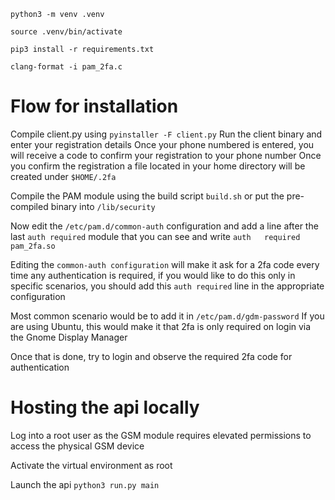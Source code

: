 `python3 -m venv .venv`

`source .venv/bin/activate`

`pip3 install -r requirements.txt`

`clang-format -i pam_2fa.c`

# Flow for installation
Compile client.py using
`pyinstaller -F client.py`
Run the client binary and enter your registration details
Once your phone numbered is entered, you will receive a code to confirm your registration to your phone number
Once you confirm the registration a file located in your home directory will be created under `$HOME/.2fa`

Compile the PAM module using the build script `build.sh` or put the pre-compiled binary into `/lib/security`

Now edit the `/etc/pam.d/common-auth` configuration and add a line after the last `auth required` module that you can see and write
`auth   required    pam_2fa.so`

Editing the `common-auth configuration` will make it ask for a 2fa code every time any authentication is required, if you would like to do this only in specific scenarios, you should add this `auth required` line in the appropriate configuration

Most common scenario would be to add it in `/etc/pam.d/gdm-password`
If you are using Ubuntu, this would make it that 2fa is only required on login via the Gnome Display Manager

Once that is done, try to login and observe the required 2fa code for authentication

# Hosting the api locally
Log into a root user as the GSM module requires elevated permissions to access the physical GSM device

Activate the virtual environment as root

Launch the api `python3 run.py main`